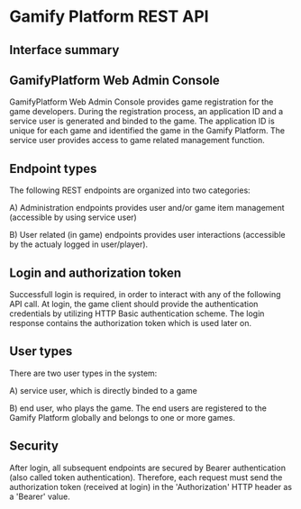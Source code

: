 # Gamify Platform REST API

## Interface summary

## GamifyPlatform Web Admin Console 

GamifyPlatform Web Admin Console provides game registration for the game developers. During the registration process, an application ID and a service user is generated and binded to the game. The application ID is unique for each game and identified the game in the Gamify Platform. The service user provides access to game related management function.

## Endpoint types
The following REST endpoints are organized into two categories:

A) Administration endpoints provides user and/or game item management (accessible by using service user)

B) User related (in game) endpoints provides user interactions (accessible by the actualy logged in user/player).

## Login and authorization token
Successfull login is required, in order to interact with any of the following API call. At login, the game client should provide the authentication credentials by utilizing HTTP Basic authentication scheme. The login response contains the authorization token which is used later on.

## User types
There are two user types in the system:

A) service user, which is directly binded to a game

B) end user, who plays the game. The end users are registered to the Gamify Platform globally and belongs to one or more games.

## Security
After login, all subsequent endpoints are secured by Bearer authentication (also called token authentication). Therefore, each request must send the authorization token (received at login) in the 'Authorization' HTTP header as a 'Bearer' value.
